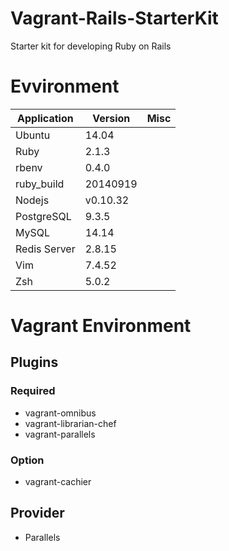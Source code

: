 Vagrant-Rails-StarterKit
========================

Starter kit for developing Ruby on Rails

# Evvironment

| Application  | Version  | Misc |
| ------------ | -------- | ---- |
| Ubuntu       | 14.04    |      |
| Ruby         | 2.1.3    |      |
| rbenv        | 0.4.0    |      |
| ruby_build   | 20140919 |      |
| Nodejs       | v0.10.32 |      |
| PostgreSQL   | 9.3.5    |      |
| MySQL        | 14.14    |      |
| Redis Server | 2.8.15   |      |
| Vim          | 7.4.52   |      |
| Zsh          | 5.0.2    |      |

# Vagrant Environment

## Plugins

### Required
- vagrant-omnibus
- vagrant-librarian-chef
- vagrant-parallels

### Option
- vagrant-cachier

## Provider
 - Parallels

